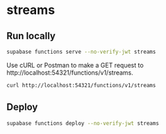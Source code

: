 # streams

## Run locally

```bash
supabase functions serve --no-verify-jwt streams
```

Use cURL or Postman to make a GET request to http://localhost:54321/functions/v1/streams.

```bash
curl http://localhost:54321/functions/v1/streams
```

## Deploy

```bash
supabase functions deploy --no-verify-jwt streams
```
